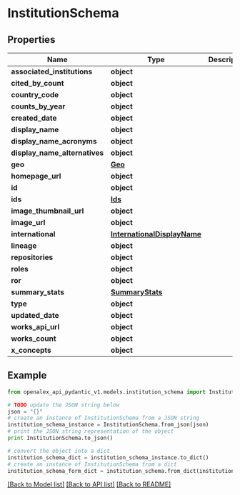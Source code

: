 # InstitutionSchema


## Properties
Name | Type | Description | Notes
------------ | ------------- | ------------- | -------------
**associated_institutions** | **object** |  | [optional] 
**cited_by_count** | **object** |  | [optional] 
**country_code** | **object** |  | [optional] 
**counts_by_year** | **object** |  | [optional] 
**created_date** | **object** |  | [optional] 
**display_name** | **object** |  | 
**display_name_acronyms** | **object** |  | [optional] 
**display_name_alternatives** | **object** |  | [optional] 
**geo** | [**Geo**](Geo.md) |  | [optional] 
**homepage_url** | **object** |  | [optional] 
**id** | **object** |  | 
**ids** | [**Ids**](Ids.md) |  | [optional] 
**image_thumbnail_url** | **object** |  | [optional] 
**image_url** | **object** |  | [optional] 
**international** | [**InternationalDisplayName**](InternationalDisplayName.md) |  | [optional] 
**lineage** | **object** |  | [optional] 
**repositories** | **object** |  | [optional] 
**roles** | **object** |  | [optional] 
**ror** | **object** |  | [optional] 
**summary_stats** | [**SummaryStats**](SummaryStats.md) |  | [optional] 
**type** | **object** |  | [optional] 
**updated_date** | **object** |  | [optional] 
**works_api_url** | **object** |  | [optional] 
**works_count** | **object** |  | [optional] 
**x_concepts** | **object** |  | [optional] 

## Example

```python
from openalex_api_pydantic_v1.models.institution_schema import InstitutionSchema

# TODO update the JSON string below
json = "{}"
# create an instance of InstitutionSchema from a JSON string
institution_schema_instance = InstitutionSchema.from_json(json)
# print the JSON string representation of the object
print InstitutionSchema.to_json()

# convert the object into a dict
institution_schema_dict = institution_schema_instance.to_dict()
# create an instance of InstitutionSchema from a dict
institution_schema_form_dict = institution_schema.from_dict(institution_schema_dict)
```
[[Back to Model list]](../README.md#documentation-for-models) [[Back to API list]](../README.md#documentation-for-api-endpoints) [[Back to README]](../README.md)


